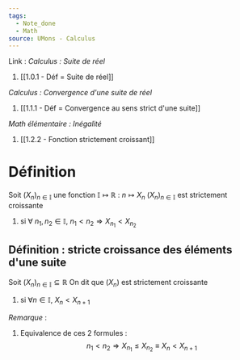 ```yaml
---
tags:
  - Note_done
  - Math
source: UMons - Calculus
---
```


Link :
_Calculus : Suite de réel_
1. [[1.0.1 - Déf = Suite de réel]]

_Calculus : Convergence d'une suite de réel_
1. [[1.1.1 - Déf = Convergence au sens strict d'une suite]]

_Math élémentaire : Inégalité_
1. [[1.2.2 - Fonction strictement croissant]]

# Définition
Soit $(X_n)_{n \in \mathbb{I}}$ une fonction $\mathbb{I} \longmapsto \mathbb{R}$ : $n \longmapsto X_n$
$(X_n)_{n \in \mathbb{I}}$ est strictement croissante 
1. si $\forall\ n_1,n_2 \in \mathbb{I},\ n_1 < n_2 \Rightarrow X_{n_1} < X_{n_2}$

## Définition : stricte croissance des éléments d'une suite
Soit $(X_n)_{n \in \mathbb{I}} \subseteq \mathbb{R}$ 
On dit que $(X_n)$ est strictement croissante 
1. si $\forall n \in \mathbb{I},\ X_n < X_{n+1}$

_Remarque_ :
1. Equivalence de ces 2 formules : $$n_1 < n_2 \Rightarrow X_{n_1} \le X_{n_2} \equiv X_n < X_{n+1}$$

